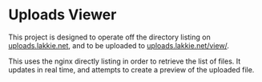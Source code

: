 # Uploads Viewer

This project is designed to operate off the directory listing on [uploads.lakkie.net](https://uploads.lakkie.net), and to be uploaded to [uploads.lakkie.net/view/](https://uploads.lakkie.net/view/).

This uses the nginx directly listing in order to retrieve the list of files. It updates in real time, and attempts to create a preview of the uploaded file.
